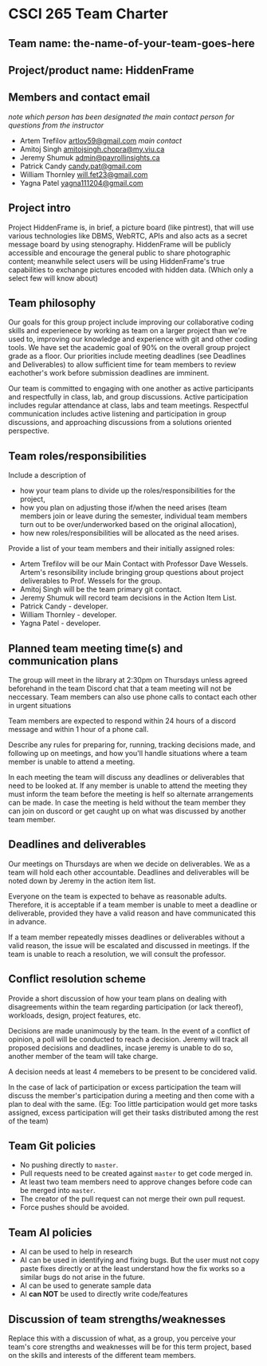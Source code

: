 
# CSCI 265 Team Charter

## Team name: the-name-of-your-team-goes-here

## Project/product name: HiddenFrame

## Members and contact email

*note which person has been designated the main contact person for questions from the instructor*

 - Artem Trefilov   artlov59@gmail.com *main contact*
 - Amitoj Singh     amitojsingh.chopra@my.viu.ca
 - Jeremy Shumuk    admin@payrollinsights.ca
 - Patrick Candy    candy.pat@gmail.com
 - William Thornley will.fet23@gmail.com
 - Yagna Patel      yagna111204@gmail.com

## Project intro

Project HiddenFrame is, in brief, a picture board (like pintrest), that will use various technologies like DBMS, WebRTC, APIs and also acts as a secret message board by using stenography. HiddenFrame will be publicly accessible and encourage the general public to share photographic content; meanwhile select users will be using HiddenFrame's true capabilities to exchange pictures encoded with hidden data. (Which only a select few will know about)

## Team philosophy

Our goals for this group project include improving our collaborative coding skills and experienece by working as team on a larger project than we're used to, improving our knowledge and experience with git and other coding tools. We have set the academic goal of 90% on the overall group project grade as a floor. Our priorities include meeting deadlines (see Deadlines and Deliverables) to allow sufficient time for team members to review eachother's work before submission deadlines are imminent.

Our team is committed to engaging with one another as active participants and respectfully in class, lab, and group discussions. Active participation includes regular attendance at class, labs and team meetings. Respectful communication includes active listening and participation in group discussions, and approaching discussions from a solutions oriented perspective.

## Team roles/responsibilities

Include a description of
 - how your team plans to divide up the roles/responsibilities for the project,
 - how you plan on adjusting those if/when the need arises (team members join or leave during the semester, individual team members turn out to be over/underworked based on the original allocation),
 - how new roles/responsibilities will be allocated as the need arises.

Provide a list of your team members and their initially assigned roles:
 - Artem Trefilov will be our Main Contact with Professor Dave Wessels. Artem's resonsibility include bringing group questions about project deliverables to Prof. Wessels for the group.
 - Amitoj Singh will be the team primary git contact.
 - Jeremy Shumuk will record team decisions in the Action Item List.
 - Patrick Candy - developer.
 - William Thornley - developer.
 - Yagna Patel - developer.

## Planned team meeting time(s) and communication plans

The group will meet in the library at 2:30pm on Thursdays unless agreed beforehand in the team Discord chat that a team meeting will not be neccessary. Team members can also use phone calls to contact each other in urgent situations

Team members are expected to respond within 24 hours of a discord message and within 1 hour of a phone call.

Describe any rules for preparing for, running, tracking decisions made, and following up on meetings,
and how you'll handle situations where a team member is unable to attend a meeting.

In each meeting the team will discuss any deadlines or deliverables that need to be looked at. If any member is unable to attend the meeting they must inform the team before the meeting is helf so alternate arrangements can be made. In case the meeting is held without the team member they can join on duscord or get caught up on what was discussed by another team member.

## Deadlines and deliverables

Our meetings on Thursdays are when we decide on deliverables. We as a team will hold each other accountable. Deadlines and deliverables will be noted down by Jeremy in the action item list. 

Everyone on the team is expected to behave as reasonable adults. Therefore, it is acceptable if a team member is unable to meet a deadline or deliverable, provided they have a valid reason and have communicated this in advance. 

If a team member repeatedly misses deadlines or deliverables without a valid reason, the issue will be escalated and discussed in meetings. If the team is unable to reach a resolution, we will consult the professor.


## Conflict resolution scheme

Provide a short discussion of how your team plans on dealing with disagreements within the team
regarding participation (or lack thereof), workloads, design, project features, etc.

Decisions are made unanimously by the team. In the event of a conflict of opinion, a poll will be conducted to reach a decision. Jeremy will track all proposed decisions and deadlines, incase jeremy is unable to do so, another member of the team will take charge.

A decision needs at least 4 memebers to be present to be concidered valid.

In the case of lack of participation or excess participation the team will discuss the member's participation during a meeting and then come with a plan to deal with the same. (Eg: Too little participation would get more tasks assigned, excess participation will get their tasks distributed among the rest of the team)

## Team Git policies

- No pushing directly to `master`.
- Pull requests need to be created against `master` to get code merged in.
- At least two team members need to approve changes before code can be merged into `master`.
- The creator of the pull request can not merge their own pull request.
- Force pushes should be avoided.

## Team AI policies

- AI can be used to help in research
- AI can be used in identifying and fixing bugs. But the user must not copy paste fixes directly or at the least understand how the fix works so a similar bugs do not arise in the future.
- AI can be used to generate sample data
- AI **can NOT** be used to directly write code/features


## Discussion of team strengths/weaknesses

Replace this with a discussion of what, as a group, you perceive your team's core strengths
and weaknesses will be for this term project, based on the skills
and interests of the different team members.

